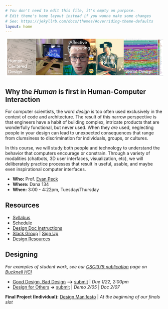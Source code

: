 ```yaml
---
# You don't need to edit this file, it's empty on purpose.
# Edit theme's home layout instead if you wanna make some changes
# See: https://jekyllrb.com/docs/themes/#overriding-theme-defaults
layout: home
---
```


![Human-Centered Design Process](img/hci_banner.png)

## Why the _Human_ is first in Human-Computer Interaction
For computer scientists, the word _design_ is too often used exclusively in the context of code and architecture. The result of this narrow perspective is that engineers have a habit of building complex, intricate products that are wonderfully functional, but never used. When they _are_ used, neglecting people in your design can lead to unexpected consequences that range from clumsiness to discrimination for individuals, groups, or cultures.

In this course, we will study both people and technology to  understand the behavior that computers encourage or constrain. Through a variety of modalities (chatbots, 3D user interfaces, visualization, etc), we will deliberately practice processes that result in useful, usable, and maybe even inspirational computer interfaces.  

- **Who:** Prof. [Evan Peck](http://www.eg.bucknell.edu/~emp017/)
- **Where:** Dana 134
- **When:** 3:00 - 4:22pm, Tuesday/Thursday

## Resources
- [Syllabus](docs/syllabus.html)
- [Schedule](docs/schedule.html)
- [Design Doc Instructions](docs/designdocs.html)
- [Slack Group](https://bucknellhci19.slack.com) \| [Sign Up](https://bucknellhci19.slack.com/signup)
- [Design Resources](docs/resources.html)

## Designing
_For examples of student work, see our [CSCI379 publication](https://medium.com/bucknell-hci/tagged/csci379-hci) page on [Bucknell HCI](https://medium.com/bucknell-hci)_

- [Good Design, Bad Design](designs/goodbad_assn.html) **-->** [submit](https://gitlab.bucknell.edu/bucknell-hci/bucknellhci19/wikis/goodbaddesign) \| _Due 1/22, 2:00pm_
- [Design for Others](designs/visual_assn.html) **->** [submit](https://gitlab.bucknell.edu/bucknell-hci/bucknellhci19/wikis/design%20for%20others) \| _Demo 2/05_ \| _Doc 2/07_

<!--
 - [Design for Understanding](designs/datavis_assn.html) **->** [submit](https://gitlab.bucknell.edu/bucknell-hci/bucknell-hci-fa2017/wikis/design-for-understanding) \| _Demo 9/26_ \| _Doc 9/28_
- [Design for Tension](designs/chatbot_assn.html) **->** [submit](https://gitlab.bucknell.edu/bucknell-hci/bucknell-hci-fa2017/wikis/design-for-tension) \| _Demo 10/12_ \| _Doc 10/15 (11pm)_
- [Design for Fun](designs/gesture_assn.html) **->** [submit](https://gitlab.bucknell.edu/bucknell-hci/bucknell-hci-fa2017/wikis/design-for-fun) \| _10/26_ \| _10/29_
- [Design for Wellbeing](designs/emotion_assn.html) **->** [submit](https://gitlab.bucknell.edu/bucknell-hci/bucknell-hci-fa2017/wikis/design-for-wellbeing) \| _11/09_ \| _11/12_
- [Design for Another World](designs/vr_assn.html) **->** [submit](https://gitlab.bucknell.edu/bucknell-hci/bucknell-hci-fa2017/wikis/design-for-another-world) \| _11/30_ \| _12/03_ -->

**Final Project (Individual):** [Design Manifesto](docs/manifesto.html) \| _At the beginning of our finals slot_

<!-- ## Visitors (TBA)
_TBA_ -->

<!-- - 1/31: [Adam Marcus](http://marcua.net/), Co-founder and CTO of [B12](https://www.b12.io/)
- 2/12: (in person) [Ken Flerlage](https://www.kenflerlage.com/), Business Intelligence Architect at Bucknell
- 2/28: [Diego Mendes](http://diegomendes.com/), Product Designer at [Facebook](https://www.facebook.com/)
-->
